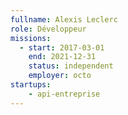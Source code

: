 ```yaml
---
fullname: Alexis Leclerc
role: Développeur
missions:
  - start: 2017-03-01
    end: 2021-12-31
    status: independent
    employer: octo
startups:
    - api-entreprise
---
```

